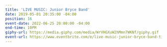 ```yaml
---
title: 'LIVE MUSIC: Junior Bryce Band'
date: 2019-05-01 20:35:00 -04:00
position: 16
event-date: 2022-06-25 20:00:00 -04:00
end-time: 10PM
giphy-url: https://media.giphy.com/media/WrVHGXuW2hMmn7WKNf/giphy.gif
event-url: https://www.eventbrite.com/e/live-music-junior-bryce-band-tickets-344241434397
---
```


